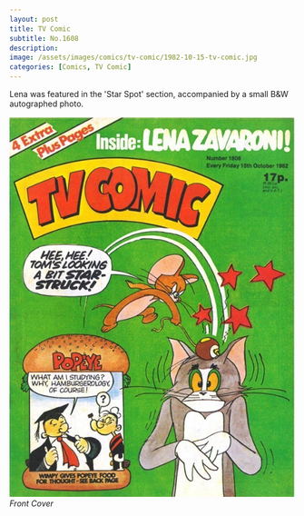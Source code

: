 ```yaml
---
layout: post
title: TV Comic
subtitle: No.1608
description:
image: /assets/images/comics/tv-comic/1982-10-15-tv-comic.jpg
categories: [Comics, TV Comic]
---
```


Lena was featured in the 'Star Spot' section, accompanied by a small B&W autographed photo.

![Front Cover Of TV Comic Dated 15 October 1982](/assets/images/comics/1982-10-15-tv-comic.jpg)
<cite>Front Cover</cite>
